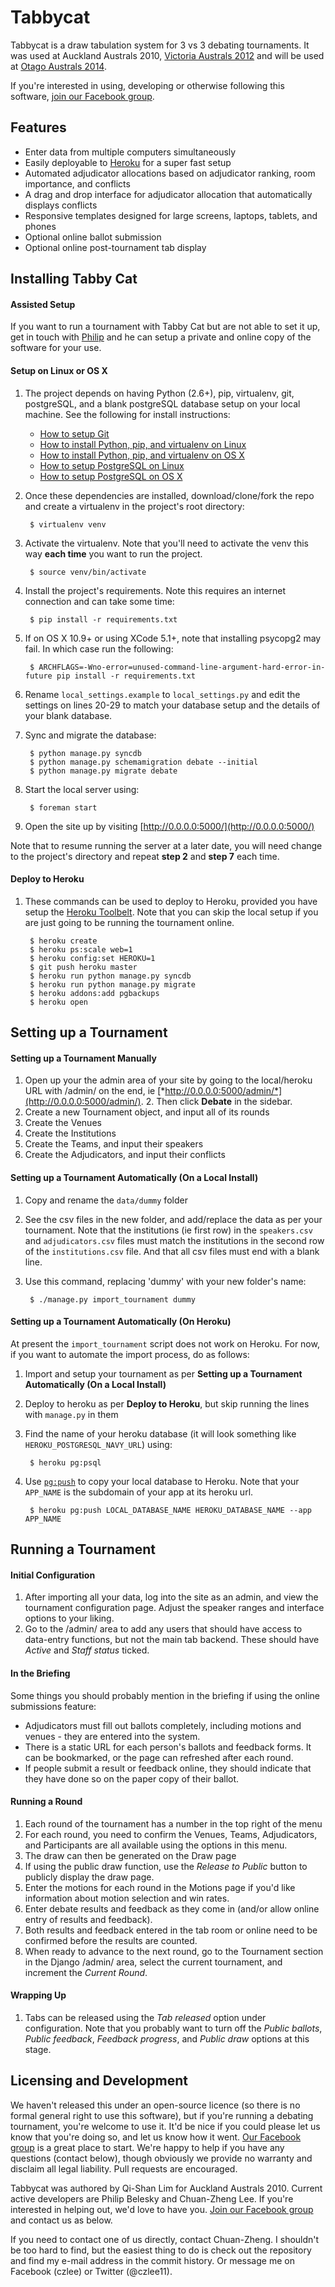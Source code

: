 # Tabbycat

Tabbycat is a draw tabulation system for 3 vs 3 debating tournaments. It was used at Auckland Australs 2010, [Victoria Australs 2012](http://australs2012.com) and will be used at [Otago Australs 2014](http://australs2014.com).

If you're interested in using, developing or otherwise following this software,
[join our Facebook group](https://www.facebook.com/groups/tabbycat.debate/).

## Features

- Enter data from multiple computers simultaneously
- Easily deployable to [Heroku](https://www.heroku.com) for a super fast setup
- Automated adjudicator allocations based on adjudicator ranking, room importance, and conflicts
- A drag and drop interface for adjudicator allocation that automatically displays conflicts
- Responsive templates designed for large screens, laptops, tablets, and phones
- Optional online ballot submission
- Optional online post-tournament tab display

## Installing Tabby Cat

#### Assisted Setup

If you want to run a tournament with Tabby Cat but are not able to set it up, get in touch with [Philip](http://www.google.com/recaptcha/mailhide/d?k=01aItEbHtwnn1PzIPGGM9W8A==&c=XWljk2iGokfhziV2Rt4OiKA5uab1vCrnxwXcPUsWgnM=) and he can setup a private and online copy of the software for your use.

#### Setup on Linux or OS X

1. The project depends on having Python (2.6+), pip, virtualenv, git, postgreSQL, and a blank postgreSQL database setup on your local machine. See the following for install instructions:

    - [How to setup Git](https://help.github.com/articles/set-up-git)
    - [How to install Python, pip, and virtualenv on Linux](http://docs.python-guide.org/en/latest/starting/install/linux/)
    - [How to install Python, pip, and virtualenv on OS X](http://docs.python-guide.org/en/latest/starting/install/osx/)
    - [How to setup PostgreSQL on Linux](https://wiki.postgresql.org/wiki/Detailed_installation_guides#Any_UNIX-Like_Platform)
    - [How to setup PostgreSQL on OS X](http://marcinkubala.wordpress.com/2013/11/11/postgresql-on-os-x-mavericks/)

2. Once these dependencies are installed, download/clone/fork the repo and create a virtualenv in the project's root directory:

        $ virtualenv venv

3. Activate the virtualenv. Note that you'll need to activate the venv this way **each time** you want to run the project.

        $ source venv/bin/activate

3. Install the project's requirements. Note this requires an internet connection and can take some time:

        $ pip install -r requirements.txt

4. If on OS X 10.9+ or using XCode 5.1+, note that installing psycopg2 may fail. In which case run the following:

        $ ARCHFLAGS=-Wno-error=unused-command-line-argument-hard-error-in-future pip install -r requirements.txt

5. Rename ```local_settings.example``` to ```local_settings.py``` and edit the settings on lines 20-29 to match your database setup and the details of your blank database.

6. Sync and migrate the database:

        $ python manage.py syncdb
        $ python manage.py schemamigration debate --initial
        $ python manage.py migrate debate

7. Start the local server using:

        $ foreman start

8. Open the site up by visiting [http://0.0.0.0:5000/](http://0.0.0.0:5000/)

Note that to resume running the server at a later date, you will need change to the project's directory and repeat **step 2** and **step 7** each time.

#### Deploy to Heroku

1. These commands can be used to deploy to Heroku, provided you have setup the [Heroku Toolbelt](https://devcenter.heroku.com/articles/getting-started-with-python#local-workstation-setup). Note that you can skip the local setup if you are just going to be running the tournament online.

        $ heroku create
        $ heroku ps:scale web=1
        $ heroku config:set HEROKU=1
        $ git push heroku master
        $ heroku run python manage.py syncdb
        $ heroku run python manage.py migrate
        $ heroku addons:add pgbackups
        $ heroku open

## Setting up a Tournament

#### Setting up a Tournament Manually

1. Open up your the admin area of your site by going to the local/heroku URL with /admin/ on the end, ie [*http://0.0.0.0:5000/admin/*](http://0.0.0.0:5000/admin/). 2. Then click **Debate** in the sidebar.
3. Create a new Tournament object, and input all of its rounds
4. Create the Venues
5. Create the Institutions
6. Create the Teams, and input their speakers
7. Create the Adjudicators, and input their conflicts

#### Setting up a Tournament Automatically (On a Local Install)

1. Copy and rename the ```data/dummy``` folder
2. See the csv files in the new folder, and add/replace the data as per your tournament. Note that the institutions (ie first row) in the ```speakers.csv``` and ```adjudicators.csv``` files must match the institutions in the second row of the ```institutions.csv``` file. And that all csv files must end with a blank line.
3. Use this command, replacing 'dummy' with your new folder's name:

        $ ./manage.py import_tournament dummy

#### Setting up a Tournament Automatically (On Heroku)

At present the ```import_tournament``` script does not work on Heroku. For now, if you want to automate the import process, do as follows:

1. Import and setup your tournament as per **Setting up a Tournament Automatically (On a Local Install)**

2. Deploy to heroku as per **Deploy to Heroku**, but skip running the lines with ```manage.py``` in them

3. Find the name of your heroku database (it will look something like ```HEROKU_POSTGRESQL_NAVY_URL```) using:

        $ heroku pg:psql

3. Use [```pg:push```](https://devcenter.heroku.com/articles/heroku-postgresql#pg-push) to copy your local database to Heroku. Note that your ```APP_NAME``` is the subdomain of your app at its heroku url.

        $ heroku pg:push LOCAL_DATABASE_NAME HEROKU_DATABASE_NAME --app APP_NAME

## Running a Tournament

#### Initial Configuration

1. After importing all your data, log into the site as an admin, and view the tournament configuration page. Adjust the speaker ranges and interface options to your liking.
2. Go to the /admin/ area to add any users that should have access to data-entry functions, but not the main tab backend. These should have *Active* and *Staff status* ticked.

#### In the Briefing

Some things you should probably mention in the briefing if using the online submissions feature:

- Adjudicators must fill out ballots completely, including motions and venues - they are entered into the system.
- There is a static URL for each person's ballots and feedback forms. It can be bookmarked, or the page can refreshed after each round.
- If people submit a result or feedback online, they should indicate that they have done so on the paper copy of their ballot.

#### Running a Round

1. Each round of the tournament has a number in the top right of the menu
2. For each round, you need to confirm the Venues, Teams, Adjudicators, and Participants are all available using the options in this menu.
3. The draw can then be generated on the Draw page
4. If using the public draw function, use the *Release to Public* button to publicly display the draw page.
5. Enter the motions for each round in the Motions page if you'd like information about motion selection and win rates.
6. Enter debate results and feedback as they come in (and/or allow online entry of results and feedback).
7. Both results and feedback entered in the tab room or online need to be confirmed before the results are counted.
8. When ready to advance to the next round, go to the Tournament section in the Django /admin/ area, select the current tournament, and increment the *Current Round*.

#### Wrapping Up

1. Tabs can be released using the *Tab released* option under configuration. Note that you probably want to turn off the *Public ballots*, *Public feedback*, *Feedback progress*, and *Public draw* options at this stage.

## Licensing and Development

We haven't released this under an open-source licence (so there is no formal general right to use this software), but if you're running a debating tournament, you're welcome to use it. It'd be nice if you could please let us know that you're doing so, and let us know how it went. [Our Facebook group](https://www.facebook.com/groups/tabbycat.debate/) is a great place to start. We're happy to help if you have any questions (contact below), though obviously we provide no warranty and disclaim all legal liability. Pull requests are encouraged.

Tabbycat was authored by Qi-Shan Lim for Auckland Australs 2010. Current active developers are Philip Belesky and Chuan-Zheng Lee. If you're interested in helping out, we'd love to have you. [Join our Facebook group](https://www.facebook.com/groups/tabbycat.debate/) and contact us as below.

If you need to contact one of us directly, contact Chuan-Zheng. I shouldn't be too hard to find, but the easiest thing to do is check out the repository and find my e-mail address in the commit history. Or message me on Facebook (czlee) or Twitter (@czlee11).



